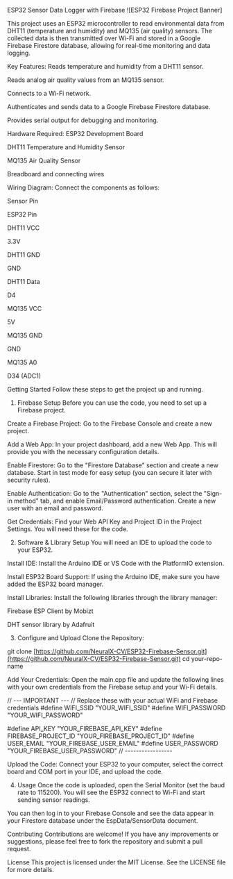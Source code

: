 ESP32 Sensor Data Logger with Firebase
![ESP32 Firebase Project Banner]

This project uses an ESP32 microcontroller to read environmental data from DHT11 (temperature and humidity) and MQ135 (air quality) sensors. The collected data is then transmitted over Wi-Fi and stored in a Google Firebase Firestore database, allowing for real-time monitoring and data logging.

Key Features:
Reads temperature and humidity from a DHT11 sensor.

Reads analog air quality values from an MQ135 sensor.

Connects to a Wi-Fi network.

Authenticates and sends data to a Google Firebase Firestore database.

Provides serial output for debugging and monitoring.

Hardware Required:
ESP32 Development Board

DHT11 Temperature and Humidity Sensor

MQ135 Air Quality Sensor

Breadboard and connecting wires

Wiring Diagram:
Connect the components as follows:

Sensor Pin

ESP32 Pin

DHT11 VCC

3.3V

DHT11 GND

GND

DHT11 Data

D4

MQ135 VCC

5V

MQ135 GND

GND

MQ135 A0

D34 (ADC1)

Getting Started
Follow these steps to get the project up and running.

1. Firebase Setup
Before you can use the code, you need to set up a Firebase project.

Create a Firebase Project: Go to the Firebase Console and create a new project.

Add a Web App: In your project dashboard, add a new Web App. This will provide you with the necessary configuration details.

Enable Firestore: Go to the "Firestore Database" section and create a new database. Start in test mode for easy setup (you can secure it later with security rules).

Enable Authentication: Go to the "Authentication" section, select the "Sign-in method" tab, and enable Email/Password authentication. Create a new user with an email and password.

Get Credentials: Find your Web API Key and Project ID in the Project Settings. You will need these for the code.

2. Software & Library Setup
You will need an IDE to upload the code to your ESP32.

Install IDE: Install the Arduino IDE or VS Code with the PlatformIO extension.

Install ESP32 Board Support: If using the Arduino IDE, make sure you have added the ESP32 board manager.

Install Libraries: Install the following libraries through the library manager:

Firebase ESP Client by Mobizt

DHT sensor library by Adafruit

3. Configure and Upload
Clone the Repository:

git clone [https://github.com/NeuralX-CV/ESP32-Firebase-Sensor.git](https://github.com/NeuralX-CV/ESP32-Firebase-Sensor.git)
cd your-repo-name

Add Your Credentials: Open the main.cpp file and update the following lines with your own credentials from the Firebase setup and your Wi-Fi details.

// --- IMPORTANT ---
// Replace these with your actual WiFi and Firebase credentials
#define WIFI_SSID "YOUR_WIFI_SSID"
#define WIFI_PASSWORD "YOUR_WIFI_PASSWORD"

#define API_KEY "YOUR_FIREBASE_API_KEY"
#define FIREBASE_PROJECT_ID "YOUR_FIREBASE_PROJECT_ID"
#define USER_EMAIL "YOUR_FIREBASE_USER_EMAIL"
#define USER_PASSWORD "YOUR_FIREBASE_USER_PASSWORD"
// -----------------

Upload the Code: Connect your ESP32 to your computer, select the correct board and COM port in your IDE, and upload the code.

4. Usage
Once the code is uploaded, open the Serial Monitor (set the baud rate to 115200). You will see the ESP32 connect to Wi-Fi and start sending sensor readings.

You can then log in to your Firebase Console and see the data appear in your Firestore database under the EspData/SensorData document.

Contributing
Contributions are welcome! If you have any improvements or suggestions, please feel free to fork the repository and submit a pull request.

License
This project is licensed under the MIT License. See the LICENSE file for more details.
